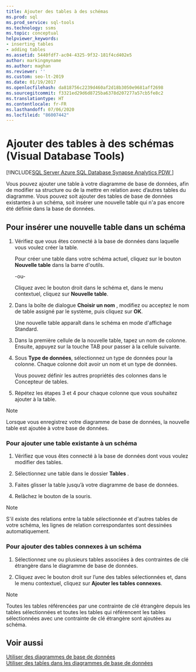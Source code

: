 ```yaml
---
title: Ajouter des tables à des schémas
ms.prod: sql
ms.prod_service: sql-tools
ms.technology: ssms
ms.topic: conceptual
helpviewer_keywords:
- inserting tables
- adding tables
ms.assetid: 5440fdf7-ac04-4325-9f32-181f4cd402e5
author: markingmyname
ms.author: maghan
ms.reviewer: ''
ms.custom: seo-lt-2019
ms.date: 01/19/2017
ms.openlocfilehash: da818756c2239d460af2d18b3050e9681aff2698
ms.sourcegitcommit: f3321ed29d6d8725ba6378d207277a57cb5fe8c2
ms.translationtype: HT
ms.contentlocale: fr-FR
ms.lasthandoff: 07/06/2020
ms.locfileid: "86007442"
---
```

# <a name="add-tables-to-diagrams-visual-database-tools"></a>Ajouter des tables à des schémas (Visual Database Tools)

[!INCLUDE[SQL Server Azure SQL Database Synapse Analytics PDW ](../../includes/applies-to-version/sql-asdb-asdbmi-asa-pdw.md)]

Vous pouvez ajouter une table à votre diagramme de base de données, afin de modifier sa structure ou de la mettre en relation avec d’autres tables du diagramme. Vous pouvez soit ajouter des tables de base de données existantes à un schéma, soit insérer une nouvelle table qui n'a pas encore été définie dans la base de données.
  
## <a name="to-insert-a-new-table-into-a-diagram"></a>Pour insérer une nouvelle table dans un schéma

1. Vérifiez que vous êtes connecté à la base de données dans laquelle vous voulez créer la table.

   Pour créer une table dans votre schéma actuel, cliquez sur le bouton **Nouvelle table** dans la barre d'outils.

   -ou-  

   Cliquez avec le bouton droit dans le schéma et, dans le menu contextuel, cliquez sur **Nouvelle table**.

2. Dans la boîte de dialogue **Choisir un nom** , modifiez ou acceptez le nom de table assigné par le système, puis cliquez sur **OK**.

   Une nouvelle table apparaît dans le schéma en mode d'affichage Standard.

3. Dans la première cellule de la nouvelle table, tapez un nom de colonne. Ensuite, appuyez sur la touche TAB pour passer à la cellule suivante.

4. Sous **Type de données**, sélectionnez un type de données pour la colonne. Chaque colonne doit avoir un nom et un type de données.

   Vous pouvez définir les autres propriétés des colonnes dans le Concepteur de tables.

5. Répétez les étapes 3 et 4 pour chaque colonne que vous souhaitez ajouter à la table.

> [!NOTE]
> Lorsque vous enregistrez votre diagramme de base de données, la nouvelle table est ajoutée à votre base de données.

### <a name="to-add-an-existing-table-to-a-diagram"></a>Pour ajouter une table existante à un schéma

1. Vérifiez que vous êtes connecté à la base de données dont vous voulez modifier des tables.

2. Sélectionnez une table dans le dossier **Tables** .

3. Faites glisser la table jusqu’à votre diagramme de base de données.

4. Relâchez le bouton de la souris.

> [!NOTE]
> S'il existe des relations entre la table sélectionnée et d'autres tables de votre schéma, les lignes de relation correspondantes sont dessinées automatiquement.

### <a name="to-add-related-tables-to-a-diagram"></a>Pour ajouter des tables connexes à un schéma  

1. Sélectionnez une ou plusieurs tables associées à des contraintes de clé étrangère dans le diagramme de base de données.  

2. Cliquez avec le bouton droit sur l’une des tables sélectionnées et, dans le menu contextuel, cliquez sur **Ajouter les tables connexes**.  

> [!NOTE]
> Toutes les tables référencées par une contrainte de clé étrangère depuis les tables sélectionnées et toutes les tables qui référencent les tables sélectionnées avec une contrainte de clé étrangère sont ajoutées au schéma.  

## <a name="see-also"></a>Voir aussi

[Utiliser des diagrammes de base de données](../../ssms/visual-db-tools/work-with-database-diagrams-visual-database-tools.md)  
[Utiliser des tables dans les diagrammes de base de données](../../ssms/visual-db-tools/work-with-tables-in-database-diagram-visual-database-tools.md)